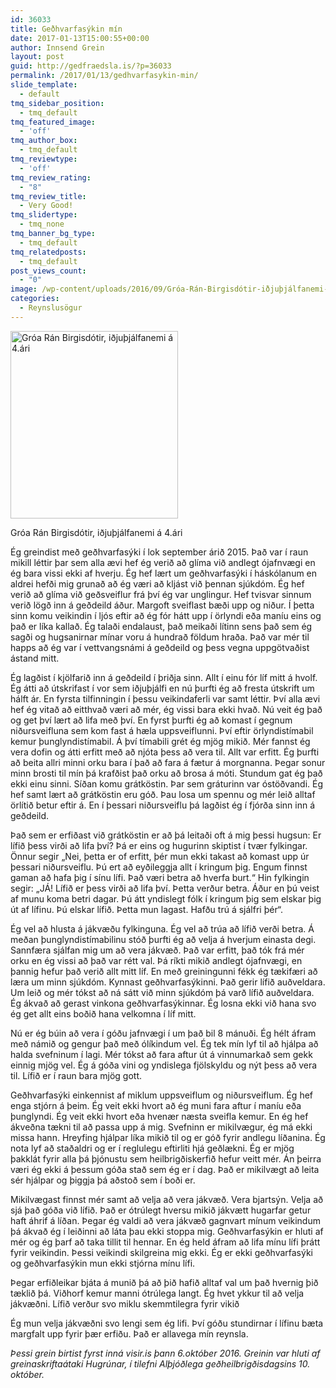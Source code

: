 ```yaml
---
id: 36033
title: Geðhvarfasýkin mín
date: 2017-01-13T15:00:55+00:00
author: Innsend Grein
layout: post
guid: http://gedfraedsla.is/?p=36033
permalink: /2017/01/13/gedhvarfasykin-min/
slide_template:
  - default
tmq_sidebar_position:
  - tmq_default
tmq_featured_image:
  - 'off'
tmq_author_box:
  - tmq_default
tmq_reviewtype:
  - 'off'
tmq_review_rating:
  - "8"
tmq_review_title:
  - Very Good!
tmq_slidertype:
  - tmq_none
tmq_banner_bg_type:
  - tmq_default
tmq_relatedposts:
  - tmq_default
post_views_count:
  - "0"
image: /wp-content/uploads/2016/09/Gróa-Rán-Birgisdótir-iðjuþjálfanemi-á-4.ári.jpg
categories:
  - Reynslusögur
---
```

<div id="attachment_36836" style="width: 278px" class="wp-caption alignleft">
  <img class="size-medium wp-image-36836" src="http://gedfraedsla.is/wp-content/uploads/2016/09/Gróa-Rán-Birgisdótir-iðjuþjálfanemi-á-4.ári-268x300.jpg" alt="Gróa Rán Birgisdótir, iðjuþjálfanemi á 4.ári" width="268" height="300" srcset="http://gedfraedsla.is/wp-content/uploads/2016/09/Gróa-Rán-Birgisdótir-iðjuþjálfanemi-á-4.ári-268x300.jpg 268w, http://gedfraedsla.is/wp-content/uploads/2016/09/Gróa-Rán-Birgisdótir-iðjuþjálfanemi-á-4.ári.jpg 468w" sizes="(max-width: 268px) 100vw, 268px" />
  
  <p class="wp-caption-text">
    Gróa Rán Birgisdótir, iðjuþjálfanemi á 4.ári
  </p>
</div>

Ég greindist með geðhvarfasýki í lok september árið 2015. Það var í raun mikill léttir þar sem alla ævi hef ég verið að glíma við andlegt ójafnvægi en ég bara vissi ekki af hverju. Ég hef lært um geðhvarfasýki í háskólanum en aldrei hefði mig grunað að ég væri að kljást við þennan sjúkdóm. Ég hef verið að glíma við geðsveiflur frá því ég var unglingur. Hef tvisvar sinnum verið lögð inn á geðdeild áður. Margoft sveiflast bæði upp og niður. Í þetta sinn komu veikindin í ljós eftir að ég fór hátt upp í örlyndi eða maníu eins og það er líka kallað. Ég talaði endalaust, það meikaði lítinn sens það sem ég sagði og hugsanirnar mínar voru á hundrað földum hraða. Það var mér til happs að ég var í vettvangsnámi á geðdeild og þess vegna uppgötvaðist ástand mitt.

Ég lagðist í kjölfarið inn á geðdeild í þriðja sinn. Allt í einu fór líf mitt á hvolf. Ég átti að útskrifast í vor sem iðjuþjálfi en nú þurfti ég að fresta útskrift um hálft ár. En fyrsta tilfinningin í þessu veikindaferli var samt léttir. Því alla ævi hef ég vitað að eitthvað væri að mér, ég vissi bara ekki hvað. Nú veit ég það og get því lært að lifa með því. En fyrst þurfti ég að komast í gegnum niðursveifluna sem kom fast á hæla uppsveiflunni. Því eftir örlyndistímabil kemur þunglyndistímabil. Á því tímabili grét ég mjög mikið. Mér fannst ég vera dofin og átti erfitt með að njóta þess að vera til. Allt var erfitt. Ég þurfti að beita allri minni orku bara í það að fara á fætur á morgnanna. Þegar sonur minn brosti til mín þá krafðist það orku að brosa á móti. Stundum gat ég það ekki einu sinni. Síðan komu grátköstin. Þar sem gráturinn var óstöðvandi. Ég hef samt lært að grátköstin eru góð. Þau losa um spennu og mér leið alltaf örlítið betur eftir á. En í þessari niðursveiflu þá lagðist ég í fjórða sinn inn á geðdeild.

Það sem er erfiðast við grátköstin er að þá leitaði oft á mig þessi hugsun: Er lífið þess virði að lifa því? Þá er eins og hugurinn skiptist í tvær fylkingar. Önnur segir „Nei, þetta er of erfitt, þér mun ekki takast að komast upp úr þessari niðursveiflu. Þú ert að eyðileggja allt í kringum þig. Engum finnst gaman að hafa þig í sínu lífi. Það væri betra að hverfa burt.“ Hin fylkingin segir: „JÁ! Lífið er þess virði að lifa því. Þetta verður betra. Áður en þú veist af munu koma betri dagar. Þú átt yndislegt fólk í kringum þig sem elskar þig út af lífinu. Þú elskar lífið. Þetta mun lagast. Hafðu trú á sjálfri þér“.

Ég vel að hlusta á jákvæðu fylkinguna. Ég vel að trúa að lífið verði betra. Á meðan þunglyndistímabilinu stóð þurfti ég að velja á hverjum einasta degi. Sannfæra sjálfan mig um að vera jákvæð. Það var erfitt, það tók frá mér orku en ég vissi að það var rétt val. Þá ríkti mikið andlegt ójafnvægi, en þannig hefur það verið allt mitt líf. En með greiningunni fékk ég tækifæri að læra um minn sjúkdóm. Kynnast geðhvarfasýkinni. Það gerir lífið auðveldara. Um leið og mér tókst að ná sátt við minn sjúkdóm þá varð lífið auðveldara. Ég ákvað að gerast vinkona geðhvarfasýkinnar. Ég losna ekki við hana svo ég get allt eins boðið hana velkomna í líf mitt.

Nú er ég búin að vera í góðu jafnvægi í um það bil 8 mánuði. Ég hélt áfram með námið og gengur það með ólíkindum vel. Ég tek mín lyf til að hjálpa að halda svefninum í lagi. Mér tókst að fara aftur út á vinnumarkað sem gekk einnig mjög vel. Ég á góða vini og yndislega fjölskyldu og nýt þess að vera til. Lífið er í raun bara mjög gott.

Geðhvarfasýki einkennist af miklum uppsveiflum og niðursveiflum. Ég hef enga stjórn á þeim. Ég veit ekki hvort að ég muni fara aftur í maníu eða þunglyndi. Ég veit ekki hvort eða hvenær næsta sveifla kemur. En ég hef ákveðna tækni til að passa upp á mig. Svefninn er mikilvægur, ég má ekki missa hann. Hreyfing hjálpar líka mikið til og er góð fyrir andlegu líðanina. Ég nota lyf að staðaldri og er í reglulegu eftirliti hjá geðlækni. Ég er mjög þakklát fyrir alla þá þjónustu sem heilbrigðiskerfið hefur veitt mér. Án þeirra væri ég ekki á þessum góða stað sem ég er í dag. Það er mikilvægt að leita sér hjálpar og þiggja þá aðstoð sem í boði er.

Mikilvægast finnst mér samt að velja að vera jákvæð. Vera bjartsýn. Velja að sjá það góða við lífið. Það er ótrúlegt hversu mikið jákvætt hugarfar getur haft áhrif á líðan. Þegar ég valdi að vera jákvæð gagnvart mínum veikindum þá ákvað ég í leiðinni að láta þau ekki stoppa mig. Geðhvarfasýkin er hluti af mér og ég þarf að taka tillit til hennar. En ég held áfram að lifa mínu lífi þrátt fyrir veikindin. Þessi veikindi skilgreina mig ekki. Ég er ekki geðhvarfasýki og geðhvarfasýkin mun ekki stjórna mínu lífi.

Þegar erfiðleikar bjáta á munið þá að þið hafið alltaf val um það hvernig þið tæklið þá. Viðhorf kemur manni ótrúlega langt. Ég hvet ykkur til að velja jákvæðni. Lífið verður svo miklu skemmtilegra fyrir vikið

Ég mun velja jákvæðni svo lengi sem ég lifi. Því góðu stundirnar í lífinu bæta margfalt upp fyrir þær erfiðu. Það er allavega mín reynsla.

_Þessi grein birtist fyrst inná visir.is þann 6.október 2016. Greinin var hluti af greinaskriftaátaki Hugrúnar, í tilefni Alþjóðlega geðheilbrigðisdagsins 10. október._

&nbsp;